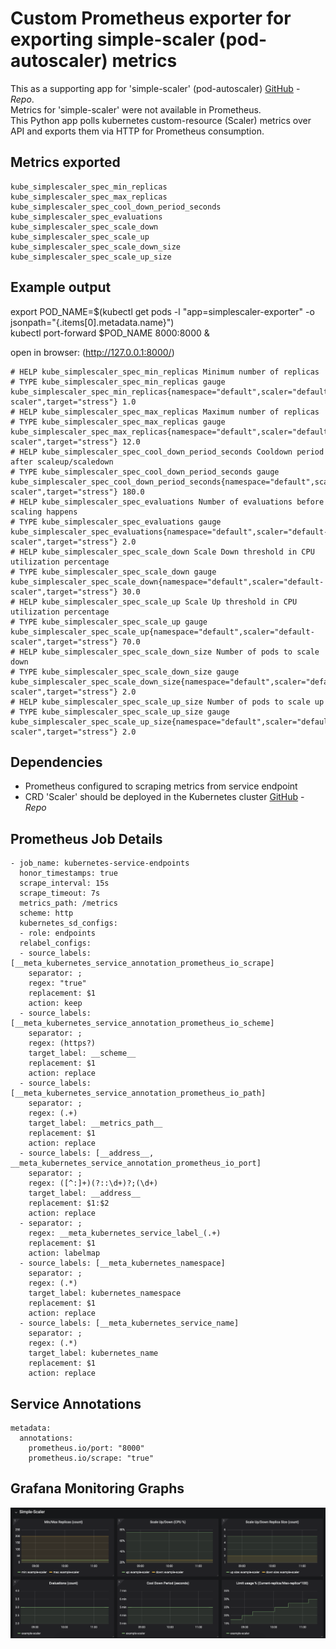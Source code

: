 # Custom Prometheus exporter for exporting simple-scaler (pod-autoscaler) metrics

This as a supporting app for 'simple-scaler' (pod-autoscaler) [GitHub](https://github.com/denis-jdsouza/simple-scaler) - _Repo_.\
Metrics for 'simple-scaler' were not available in Prometheus.\
This Python app polls kubernetes custom-resource (Scaler) metrics over API and exports them via HTTP for Prometheus consumption.

## Metrics exported
```
kube_simplescaler_spec_min_replicas
kube_simplescaler_spec_max_replicas
kube_simplescaler_spec_cool_down_period_seconds
kube_simplescaler_spec_evaluations
kube_simplescaler_spec_scale_down
kube_simplescaler_spec_scale_up
kube_simplescaler_spec_scale_down_size
kube_simplescaler_spec_scale_up_size
```

## Example output
export POD_NAME=$(kubectl get pods -l "app=simplescaler-exporter" -o jsonpath="{.items[0].metadata.name}")  
kubectl port-forward $POD_NAME 8000:8000 &

open in browser: (http://127.0.0.1:8000/)

```
# HELP kube_simplescaler_spec_min_replicas Minimum number of replicas
# TYPE kube_simplescaler_spec_min_replicas gauge
kube_simplescaler_spec_min_replicas{namespace="default",scaler="default-scaler",target="stress"} 1.0
# HELP kube_simplescaler_spec_max_replicas Maximum number of replicas
# TYPE kube_simplescaler_spec_max_replicas gauge
kube_simplescaler_spec_max_replicas{namespace="default",scaler="default-scaler",target="stress"} 12.0
# HELP kube_simplescaler_spec_cool_down_period_seconds Cooldown period after scaleup/scaledown
# TYPE kube_simplescaler_spec_cool_down_period_seconds gauge
kube_simplescaler_spec_cool_down_period_seconds{namespace="default",scaler="default-scaler",target="stress"} 180.0
# HELP kube_simplescaler_spec_evaluations Number of evaluations before scaling happens
# TYPE kube_simplescaler_spec_evaluations gauge
kube_simplescaler_spec_evaluations{namespace="default",scaler="default-scaler",target="stress"} 2.0
# HELP kube_simplescaler_spec_scale_down Scale Down threshold in CPU utilization percentage
# TYPE kube_simplescaler_spec_scale_down gauge
kube_simplescaler_spec_scale_down{namespace="default",scaler="default-scaler",target="stress"} 30.0
# HELP kube_simplescaler_spec_scale_up Scale Up threshold in CPU utilization percentage
# TYPE kube_simplescaler_spec_scale_up gauge
kube_simplescaler_spec_scale_up{namespace="default",scaler="default-scaler",target="stress"} 70.0
# HELP kube_simplescaler_spec_scale_down_size Number of pods to scale down
# TYPE kube_simplescaler_spec_scale_down_size gauge
kube_simplescaler_spec_scale_down_size{namespace="default",scaler="default-scaler",target="stress"} 2.0
# HELP kube_simplescaler_spec_scale_up_size Number of pods to scale up
# TYPE kube_simplescaler_spec_scale_up_size gauge
kube_simplescaler_spec_scale_up_size{namespace="default",scaler="default-scaler",target="stress"} 2.0
```

## Dependencies
- Prometheus configured to scraping metrics from service endpoint
- CRD 'Scaler' should be deployed in the Kubernetes cluster [GitHub](https://github.com/denis-jdsouza/simple-scaler) - _Repo_

## Prometheus Job Details
```
- job_name: kubernetes-service-endpoints
  honor_timestamps: true
  scrape_interval: 15s
  scrape_timeout: 7s
  metrics_path: /metrics
  scheme: http
  kubernetes_sd_configs:
  - role: endpoints
  relabel_configs:
  - source_labels: [__meta_kubernetes_service_annotation_prometheus_io_scrape]
    separator: ;
    regex: "true"
    replacement: $1
    action: keep
  - source_labels: [__meta_kubernetes_service_annotation_prometheus_io_scheme]
    separator: ;
    regex: (https?)
    target_label: __scheme__
    replacement: $1
    action: replace
  - source_labels: [__meta_kubernetes_service_annotation_prometheus_io_path]
    separator: ;
    regex: (.+)
    target_label: __metrics_path__
    replacement: $1
    action: replace
  - source_labels: [__address__, __meta_kubernetes_service_annotation_prometheus_io_port]
    separator: ;
    regex: ([^:]+)(?::\d+)?;(\d+)
    target_label: __address__
    replacement: $1:$2
    action: replace
  - separator: ;
    regex: __meta_kubernetes_service_label_(.+)
    replacement: $1
    action: labelmap
  - source_labels: [__meta_kubernetes_namespace]
    separator: ;
    regex: (.*)
    target_label: kubernetes_namespace
    replacement: $1
    action: replace
  - source_labels: [__meta_kubernetes_service_name]
    separator: ;
    regex: (.*)
    target_label: kubernetes_name
    replacement: $1
    action: replace
```

## Service Annotations
```
metadata:
  annotations:
    prometheus.io/port: "8000"
    prometheus.io/scrape: "true"
```

## Grafana Monitoring Graphs
<img src="img/simplescaler-exporter.png" width="1000">